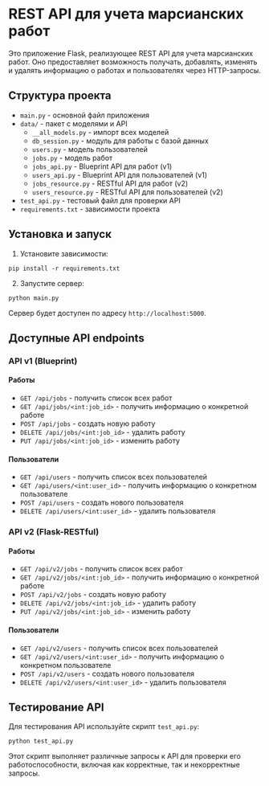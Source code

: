 # REST API для учета марсианских работ

Это приложение Flask, реализующее REST API для учета марсианских работ. Оно предоставляет возможность получать, добавлять, изменять и удалять информацию о работах и пользователях через HTTP-запросы.

## Структура проекта

- `main.py` - основной файл приложения
- `data/` - пакет с моделями и API
  - `__all_models.py` - импорт всех моделей
  - `db_session.py` - модуль для работы с базой данных
  - `users.py` - модель пользователей
  - `jobs.py` - модель работ
  - `jobs_api.py` - Blueprint API для работ (v1)
  - `users_api.py` - Blueprint API для пользователей (v1)
  - `jobs_resource.py` - RESTful API для работ (v2)
  - `users_resource.py` - RESTful API для пользователей (v2)
- `test_api.py` - тестовый файл для проверки API
- `requirements.txt` - зависимости проекта

## Установка и запуск

1. Установите зависимости:
```
pip install -r requirements.txt
```

2. Запустите сервер:
```
python main.py
```

Сервер будет доступен по адресу `http://localhost:5000`.

## Доступные API endpoints

### API v1 (Blueprint)

#### Работы
- `GET /api/jobs` - получить список всех работ
- `GET /api/jobs/<int:job_id>` - получить информацию о конкретной работе
- `POST /api/jobs` - создать новую работу
- `DELETE /api/jobs/<int:job_id>` - удалить работу
- `PUT /api/jobs/<int:job_id>` - изменить работу

#### Пользователи
- `GET /api/users` - получить список всех пользователей
- `GET /api/users/<int:user_id>` - получить информацию о конкретном пользователе
- `POST /api/users` - создать нового пользователя
- `DELETE /api/users/<int:user_id>` - удалить пользователя

### API v2 (Flask-RESTful)

#### Работы
- `GET /api/v2/jobs` - получить список всех работ
- `GET /api/v2/jobs/<int:job_id>` - получить информацию о конкретной работе
- `POST /api/v2/jobs` - создать новую работу
- `DELETE /api/v2/jobs/<int:job_id>` - удалить работу
- `PUT /api/v2/jobs/<int:job_id>` - изменить работу

#### Пользователи
- `GET /api/v2/users` - получить список всех пользователей
- `GET /api/v2/users/<int:user_id>` - получить информацию о конкретном пользователе
- `POST /api/v2/users` - создать нового пользователя
- `DELETE /api/v2/users/<int:user_id>` - удалить пользователя

## Тестирование API

Для тестирования API используйте скрипт `test_api.py`:
```
python test_api.py
```

Этот скрипт выполняет различные запросы к API для проверки его работоспособности, включая как корректные, так и некорректные запросы.